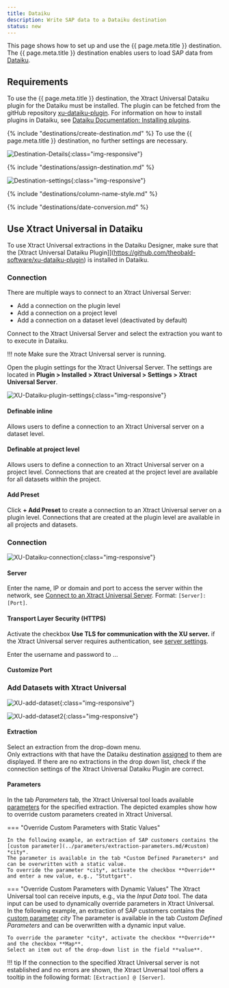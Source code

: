 ```yaml
---
title: Dataiku
description: Write SAP data to a Dataiku destination
status: new
---
```


This page shows how to set up and use the {{ page.meta.title }} destination. 
The {{ page.meta.title }} destination enables users to load SAP data from [Dataiku](https://www.dataiku.com/).


## Requirements

To use the {{ page.meta.title }} destination, the Xtract Universal Dataiku plugin for the Dataiku must be installed. 
The plugin can be fetched from the gitHub repository [xu-dataiku-plugin](https://github.com/theobald-software/xu-dataiku-plugin).
For information on how to install plugins in Dataiku, see [Dataiku Documentation: Installing plugins](https://doc.dataiku.com/dss/latest/plugins/installing.html).


<!---
The plugin is available in the [Dataiku Plugin Store]().
-->

{% include "destinations/create-destination.md" %}
To use the {{ page.meta.title }} destination, no further settings are necessary.

![Destination-Details](../../assets/images/xu/documentation/destinations/dataiku/destination-details.png){:class="img-responsive"}

{% include "destinations/assign-destination.md" %}

![Destination-settings](../../assets/images/xu/documentation/destinations/dataiku/destination-settings.png){:class="img-responsive"}

{% include "destinations/column-name-style.md" %}

{% include "destinations/date-conversion.md" %}


## Use Xtract Universal in Dataiku

To use Xtract Universal extractions in the Dataiku Designer, make sure that the [Xtract Universal Dataiku Plugin]](https://github.com/theobald-software/xu-dataiku-plugin) is installed in Dataiku. 

### Connection

There are multiple ways to connect to an Xtract Universal Server:
- Add a connection on the plugin level
- Add a connection on a project level
- Add a connection on a dataset level (deactivated by default)

Connect to the Xtract Universal Server and select the extraction you want to to execute in Dataiku.

!!! note
	Make sure the Xtract Universal server is running.
	
Open the plugin settings for the Xtract Universal Server. 
The settings are located in **Plugin > Installed > Xtract Universal > Settings > Xtract Universal Server**.

![XU-Dataiku-plugin-settings](../../assets/images/xu/documentation/destinations/dataiku/XU-Dataiku-plugin-settings.png){:class="img-responsive"}

#### Definable inline
Allows users to define a connection to an Xtract Universal server on a dataset level.

#### Definable at project level
Allows users to define a connection to an Xtract Universal server on a project level.
Connections that are created at the project level are available for all datasets within the project.

#### Add Preset
Click **+ Add Preset** to create a connection to an Xtract Universal server on a plugin level.
Connections that are created at the plugin level are available in all projects and datasets.

### Connection

![XU-Dataiku-connection](../../assets/images/xu/documentation/destinations/dataiku/XU-Dataiku-connection.png){:class="img-responsive"}

#### Server
Enter the name, IP or domain and port to access the server within the network, see [Connect to an Xtract Universal Server](../designer.md/#connect-the-designer-to-a-server).
Format: `[Server]:[Port]`.


#### Transport Layer Security (HTTPS)
Activate the checkbox **Use TLS for communication with the XU server.** if the Xtract Universal server requires authentication, see [server settings](../server/server-settings.md/#configuration-server).

Enter the username and password to ...


#### Customize Port


### Add Datasets with Xtract Universal

![XU-add-dataset](../../assets/images/xu/documentation/destinations/dataiku/XU-add-dataset.png){:class="img-responsive"}

![XU-add-dataset2](../../assets/images/xu/documentation/destinations/dataiku/XU-add-dataset2.png){:class="img-responsive"}


#### Extraction
Select an extraction from the drop-down menu. <br>
Only extractions with that have the Dataiku destination [assigned](#assign-the-dataiku-destination-to-an-extraction) to them are displayed. 
If there are no extractions in the drop down list, check if the connection settings of the Xtract Universal Dataiku Plugin are correct.

#### Parameters

In the tab *Parameters* tab, the Xtract Universal tool loads available [parameters](../parameters/index.md) for the specified extraction. 
The depicted examples show how to override custom parameters created in Xtract Universal.

=== "Override Custom Parameters with Static Values"

	In the following example, an extraction of SAP customers contains the [custom parameter](../parameters/extraction-parameters.md/#custom) *city*. 
	The parameter is available in the tab *Custom Defined Parameters* and can be overwritten with a static value.
	To override the parameter *city*, activate the checkbox **Override** and enter a new value, e.g., "Stuttgart".

=== "Override Custom Parameters with Dynamic Values"
	The Xtract Universal tool can receive inputs, e.g., via the *Input Data* tool.
	The data input can be used to dynamically override parameters in Xtract Universal.<br> 
	In the following example, an extraction of SAP customers contains the [custom parameter](../parameters/extraction-parameters.md/#custom) *city* 
	The parameter is available in the tab *Custom Defined Parameters* and can be overwritten with a dynamic input value.
	
	To override the parameter *city*, activate the checkbox **Override** and the checkbox **Map**. 
	Select an item out of the drop-down list in the field **value**.


!!! tip
	If the connection to the specified Xtract Universal server is not established and no errors are shown, the Xtract Unversal tool offers a tooltip in the following format: 
	`[Extraction] @ [Server]`.


